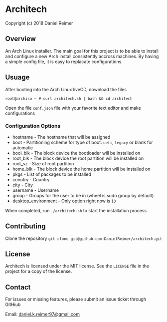 # Architech

Copyright (c) 2018 Daniel Reimer

## Overview

An Arch Linux installer. The main goal for this project is to be able to install and configure a new Arch install consistently accross machines. By having a simple config file, it is easy to replacate configurations.

## Usuage

After booting into the Arch Linux liveCD, download the files

`root@archiso ~ # curl architech.sh | bash && cd architech`

Open the file `conf.json` file with your favorite text editor and make configurations

### Configuration Options

* hostname	      - The hostname that will be assigned
* boot       	      - Partitioning scheme for type of boot. `uefi`, `legacy` or blank for automatic
* bool_blk   	      - The block device the bootloader will be installed on
* root_blk   	      - The block device the root partition will be installed on
* root_sz    	      - Size of root partition
* home_blk   	      - The block device the home partition will be installed on
* pkgs       	      - List of packages to be installed
* conutry             - Country
* city		      - City
* username	      - Username
* group		      - Groups for the user to be in (wheel is sudo group by default)
* desktop_environment - Only option right now is `i3`

When completed, run `./architech.sh` to start the installation process

## Contributing

Clone the repository
`git clone git@github.com:DanielReimer/architech.git`

## License

Architech is licensed under the MIT license. See the `LICENSE` file in the project for a copy of the license.

## Contact

For issues or missing features, please submit an issue ticket through GitHiub

Email: daniel.k.reimer97@gmail.com